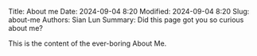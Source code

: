 Title: About me
Date: 2024-09-04 8:20
Modified: 2024-09-04 8:20
Slug: about-me
Authors: Sian Lun
Summary: Did this page got you so curious about me?

This is the content of the ever-boring About Me.
